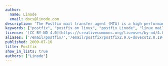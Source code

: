 ```yaml
---
author:
  name: Linode
  email: docs@linode.com
description: 'The Postfix mail transfer agent (MTA) is a high performance, open source email server solution. These guides will help you get Postfix running on your Linode, with detailed instructions for configuring it to work with a variety of other communications-related software systems.'
keywords: ["postfix", "postfix on linux", "postfix Linode", "linux mail server"]
license: '[CC BY-ND 4.0](https://creativecommons.org/licenses/by-nd/4.0)'
aliases: ['/email/postfix/','/email/postfix/postfix2.9.6-dovecot2.0.19-mysql/']
published: 2009-07-16
title: Postfix
show_in_lists: true
authors: ["Linode"]
---
```



